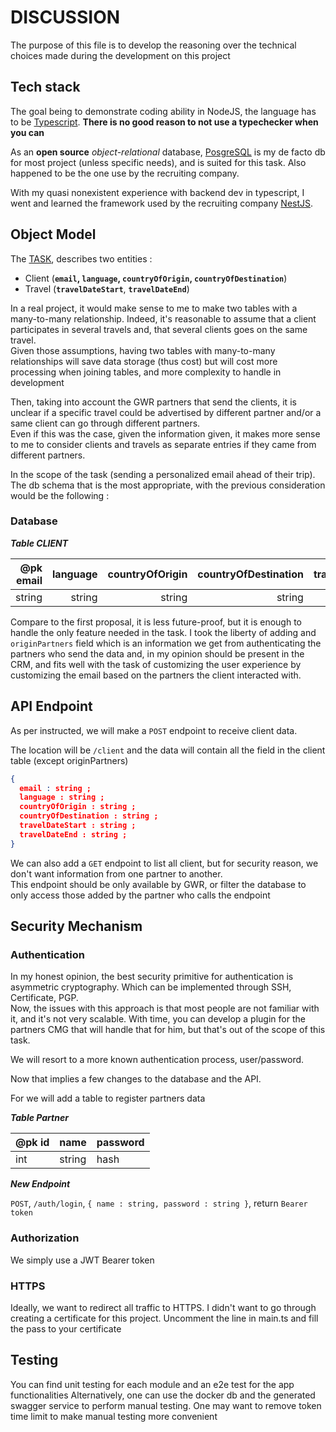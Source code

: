 # DISCUSSION

The purpose of this file is to develop the reasoning over the technical choices made during the development
on this project

## Tech stack

The goal being to demonstrate coding ability in NodeJS, the language has to be [Typescript](https://www.typescriptlang.org/).
**There is no good reason to not use a typechecker when you can**

As an **open source** *object-relational* database, [PosgreSQL](https://www.postgresql.org/) is my de facto db for most project (unless specific needs), and is suited for this task. Also happened to be the one use by the recruiting company.

With my quasi nonexistent experience with backend dev in typescript, I went and learned the framework used by the recruiting company [NestJS](https://nestjs.com/).

## Object Model

The [TASK](TASK.md), describes two entities :

- Client (**`email`, `language`, `countryOfOrigin`, `countryOfDestination`**)
- Travel (**`travelDateStart`**, **`travelDateEnd`**)

In a real project, it would make sense to me to make two tables
with a many-to-many relationship.
Indeed, it's reasonable to assume that a client participates in several travels and, that several clients goes on the same travel.\
Given those assumptions, having two tables with many-to-many relationships will save data storage (thus cost) but will cost more processing when joining tables, and more complexity to handle in development

Then, taking into account the GWR partners that send the clients,
it is unclear if a specific travel could be advertised by different partner and/or a same client can go through different partners.\
Even if this was the case, given the information given, it makes more sense to me to consider clients and travels as separate entries if they came from different partners.

In the scope of the task (sending a personalized email ahead of their trip). The db schema that is the most appropriate, with the previous consideration would be the following :

### Database

***Table CLIENT***

|@pk email | language | countryOfOrigin | countryOfDestination | travelDateStart | travelDateEnd | originPartners|
|---:|---:|---:|---:|---:|---:|---:|
|string|string|string|string|date|date|string|

Compare to the first proposal, it is less future-proof, but it is enough to handle the only feature needed in the task.
I took the liberty of adding and `originPartners` field which is an information we get from authenticating the partners who send the data and, in my opinion should be present in the CRM, and fits well with the task of customizing the user experience by customizing the email based on the partners the client interacted with.

## API Endpoint

As per instructed, we will make a `POST` endpoint to receive client data.

The location will be `/client` and the data will contain all the field in the client table (except originPartners)

```json
{
  email : string ;
  language : string ;
  countryOfOrigin : string ;
  countryOfDestination : string ;
  travelDateStart : string ;
  travelDateEnd : string ;
}
```

We can also add a `GET` endpoint to list all client, but for security reason, we don't want information from one partner to another.\
This endpoint should be only available by GWR, or filter the database to only access those added by the partner who calls the endpoint

## Security Mechanism

### Authentication

In my honest opinion, the best security primitive for authentication is asymmetric cryptography. Which can be implemented through SSH, Certificate, PGP.\
Now, the issues with this approach is that most people are not familiar with it, and it's not very scalable.
With time, you can develop a plugin for the partners CMG that will handle that for him, but that's out of the scope of this task.

We will resort to a more known authentication process, user/password.

Now that implies a few changes to the database and the API.

For we will add a table to register partners data

***Table Partner***

| @pk id | name | password |
|---|---|---|
| int | string | hash |

***New Endpoint***

`POST`, `/auth/login`, `{ name : string, password : string }`, return `Bearer token`

### Authorization

We simply use a JWT Bearer token

### HTTPS

Ideally, we want to redirect all traffic to HTTPS.
I didn't want to go through creating a certificate for this project.
Uncomment the line in main.ts and fill the pass to your certificate

## Testing

You can find unit testing for each module and an e2e test for the app functionalities
Alternatively, one can use the docker db and the generated swagger service to perform manual testing.
One may want to remove token time limit to make manual testing more convenient
